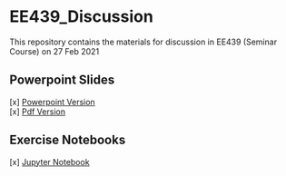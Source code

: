 # EE439_Discussion
This repository contains the materials for discussion in EE439 (Seminar Course) on 27 Feb 2021  
  
## Powerpoint Slides  
  [x] [Powerpoint Version](https://github.com/GoodDee/EE439_Discussion/blob/main/EE439%20Discussions.pptx)  
  [x] [Pdf Version](https://github.com/GoodDee/EE439_Discussion/blob/main/EE439%20Discussions.pdf)
## Exercise Notebooks  
  [x] [Jupyter Notebook](https://github.com/GoodDee/EE439_Discussion/blob/main/Text_Mining_EPU_Index.ipynb)
